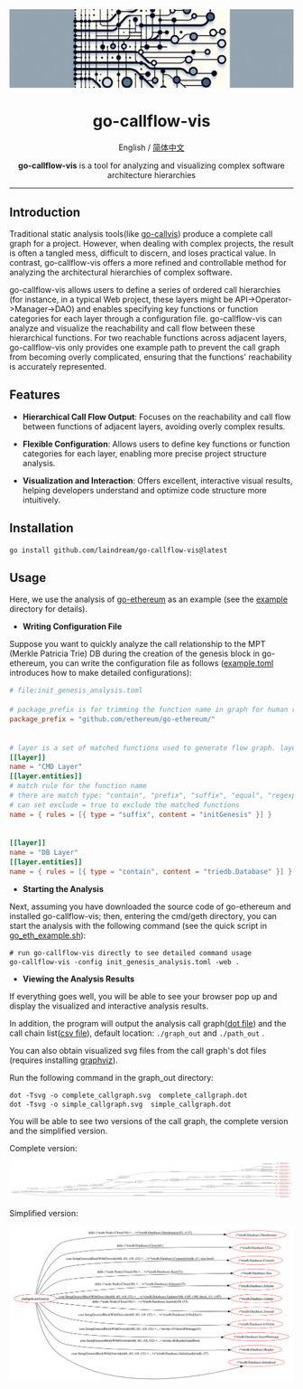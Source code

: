<div align="center">

<img src="docs/image/header-cover.jpg" alt="icon"/>

<h1 align="center">go-callflow-vis</h1>

English / [简体中文](README_zh.md)

<p align="center"><b>go-callflow-vis</b> is a tool for analyzing and visualizing complex software architecture hierarchies</p>

---

</div>

## Introduction

Traditional static analysis tools(like [go-callvis](https://github.com/ondrajz/go-callvis)) produce a complete call graph for a project. However, when dealing with complex projects, the result is often a tangled mess, difficult to discern, and loses practical value. In contrast, go-callflow-vis offers a more refined and controllable method for analyzing the architectural hierarchies of complex software.

go-callflow-vis allows users to define a series of ordered call hierarchies (for instance, in a typical Web project, these layers might be API->Operator->Manager->DAO) and enables specifying key functions or function categories for each layer through a configuration file. go-callflow-vis can analyze and visualize the reachability and call flow between these hierarchical functions. For two reachable functions across adjacent layers, go-callflow-vis only provides one example path to prevent the call graph from becoming overly complicated, ensuring that the functions' reachability is accurately represented.

## Features

- **Hierarchical Call Flow Output**: Focuses on the reachability and call flow between functions of adjacent layers, avoiding overly complex results.

- **Flexible Configuration**: Allows users to define key functions or function categories for each layer, enabling more precise project structure analysis.

- **Visualization and Interaction**: Offers excellent, interactive visual results, helping developers understand and optimize code structure more intuitively.

## Installation

```shell
go install github.com/laindream/go-callflow-vis@latest
```

## Usage

Here, we use the analysis of [go-ethereum](https://github.com/ethereum/go-ethereum) as an example (see the [example](example) directory for details).

- **Writing Configuration File**

Suppose you want to quickly analyze the call relationship to the MPT (Merkle Patricia Trie) DB during the creation of the genesis block in go-ethereum, you can write the configuration file as follows ([example.toml](example.toml) introduces how to make detailed configurations):

```toml
# file:init_genesis_analysis.toml

# package_prefix is for trimming the function name in graph for human readability
package_prefix = "github.com/ethereum/go-ethereum/"


# layer is a set of matched functions used to generate flow graph. layers must be defined in order.
[[layer]]
name = "CMD Layer"
[[layer.entities]]
# match rule for the function name
# there are match type: "contain", "prefix", "suffix", "equal", "regexp", default to use "equal" if not set type
# can set exclude = true to exclude the matched functions
name = { rules = [{ type = "suffix", content = "initGenesis" }] }


[[layer]]
name = "DB Layer"
[[layer.entities]]
name = { rules = [{ type = "contain", content = "triedb.Database" }] }
```

- **Starting the Analysis**

Next, assuming you have downloaded the source code of go-ethereum and installed go-callflow-vis; then, entering the cmd/geth directory, you can start the analysis with the following command (see the quick script in [go_eth_example.sh](example/go_eth_example.sh)):

```shell
# run go-callflow-vis directly to see detailed command usage
go-callflow-vis -config init_genesis_analysis.toml -web .
```

- **Viewing the Analysis Results**

If everything goes well, you will be able to see your browser pop up and display the visualized and interactive analysis results.

In addition, the program will output the analysis call graph([dot file](example/graph_out)) and the call chain list([csv file](example/path_out)), default location: `./graph_out` and `./path_out` .

You can also obtain visualized svg files from the call graph's dot files (requires installing [graphviz](https://graphviz.org/)).

Run the following command in the graph_out directory:

```shell
dot -Tsvg -o complete_callgraph.svg  complete_callgraph.dot
dot -Tsvg -o simple_callgraph.svg  simple_callgraph.dot
```

You will be able to see two versions of the call graph, the complete version and the simplified version.

Complete version:

![complete_callgraph](example/graph_out/complete_callgraph.svg)

Simplified version:

![simple_callgraph](example/graph_out/simple_callgraph.svg)
